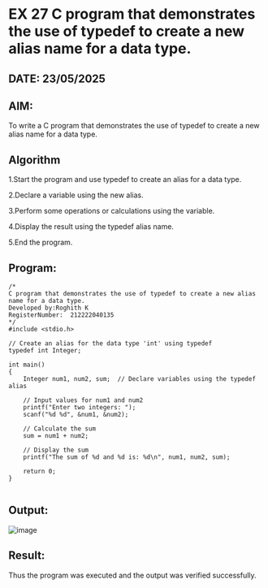 # EX 27 C program that demonstrates the use of typedef to create a new alias name for a data type.
## DATE: 23/05/2025
## AIM:
To write a C program that demonstrates the use of typedef to create a new alias name for a data type.

## Algorithm
1.Start the program and use typedef to create an alias for a data type.

2.Declare a variable using the new alias.

3.Perform some operations or calculations using the variable.

4.Display the result using the typedef alias name.

5.End the program.

## Program:
```
/*
C program that demonstrates the use of typedef to create a new alias name for a data type.
Developed by:Roghith K
RegisterNumber:  212222040135
*/
#include <stdio.h>

// Create an alias for the data type 'int' using typedef
typedef int Integer;

int main()
{
    Integer num1, num2, sum;  // Declare variables using the typedef alias

    // Input values for num1 and num2
    printf("Enter two integers: ");
    scanf("%d %d", &num1, &num2);

    // Calculate the sum
    sum = num1 + num2;

    // Display the sum
    printf("The sum of %d and %d is: %d\n", num1, num2, sum);

    return 0;
}


```

## Output:
![image](https://github.com/user-attachments/assets/639e01bd-2ef0-45fb-a2db-41cee0e5e496)



## Result:
Thus the program was executed and the output was verified successfully.
